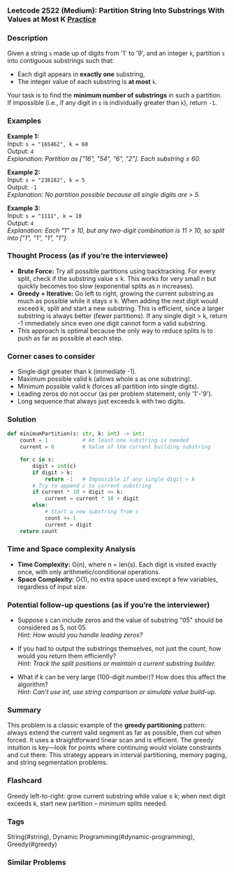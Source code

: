 ### Leetcode 2522 (Medium): Partition String Into Substrings With Values at Most K [Practice](https://leetcode.com/problems/partition-string-into-substrings-with-values-at-most-k)

### Description  
Given a string `s` made up of digits from '1' to '9', and an integer `k`, partition `s` into contiguous substrings such that:
- Each digit appears in **exactly one** substring,
- The integer value of each substring is **at most** `k`.

Your task is to find the **minimum number of substrings** in such a partition. If impossible (i.e., if any digit in `s` is individually greater than `k`), return `-1`.

### Examples  

**Example 1:**  
Input: `s = "165462", k = 60`  
Output: `4`  
*Explanation: Partition as ["16", "54", "6", "2"]. Each substring ≤ 60.*

**Example 2:**  
Input: `s = "238182", k = 5`  
Output: `-1`  
*Explanation: No partition possible because all single digits are > 5.*

**Example 3:**  
Input: `s = "1111", k = 10`  
Output: `4`  
*Explanation: Each "1" ≤ 10, but any two-digit combination is 11 > 10, so split into ["1", "1", "1", "1"].*

### Thought Process (as if you’re the interviewee)  
- **Brute Force:** Try all possible partitions using backtracking. For every split, check if the substring value ≤ k. This works for very small n but quickly becomes too slow (exponential splits as n increases).
- **Greedy + Iterative:** Go left to right, growing the current substring as much as possible while it stays ≤ k. When adding the next digit would exceed k, split and start a new substring. This is efficient, since a larger substring is always better (fewer partitions). If any single digit > k, return -1 immediately since even one digit cannot form a valid substring.
- This approach is optimal because the only way to reduce splits is to push as far as possible at each step.

### Corner cases to consider  
- Single digit greater than k (immediate -1).
- Maximum possible valid k (allows whole s as one substring).
- Minimum possible valid k (forces all partition into single digits).
- Leading zeros do not occur (as per problem statement, only '1'-'9').
- Long sequence that always just exceeds k with two digits.

### Solution

```python
def minimumPartition(s: str, k: int) -> int:
    count = 1           # At least one substring is needed
    current = 0         # Value of the current building substring

    for c in s:
        digit = int(c)
        if digit > k:
            return -1   # Impossible if any single digit > k
        # Try to append c to current substring
        if current * 10 + digit <= k:
            current = current * 10 + digit
        else:
            # Start a new substring from c
            count += 1
            current = digit
    return count
```

### Time and Space complexity Analysis  

- **Time Complexity:** O(n), where n = len(s). Each digit is visited exactly once, with only arithmetic/conditional operations.
- **Space Complexity:** O(1), no extra space used except a few variables, regardless of input size.

### Potential follow-up questions (as if you’re the interviewer)  

- Suppose s can include zeros and the value of substring "05" should be considered as 5, not 05.  
  *Hint: How would you handle leading zeros?*

- If you had to output the substrings themselves, not just the count, how would you return them efficiently?  
  *Hint: Track the split positions or maintain a current substring builder.*

- What if k can be very large (100-digit number)? How does this affect the algorithm?  
  *Hint: Can't use int, use string comparison or simulate value build-up.*

### Summary
This problem is a classic example of the **greedy partitioning** pattern: always extend the current valid segment as far as possible, then cut when forced. It uses a straightforward linear scan and is efficient. The greedy intuition is key—look for points where continuing would violate constraints and cut there. This strategy appears in interval partitioning, memory paging, and string segmentation problems.


### Flashcard
Greedy left-to-right: grow current substring while value ≤ k; when next digit exceeds k, start new partition – minimum splits needed.

### Tags
String(#string), Dynamic Programming(#dynamic-programming), Greedy(#greedy)

### Similar Problems
